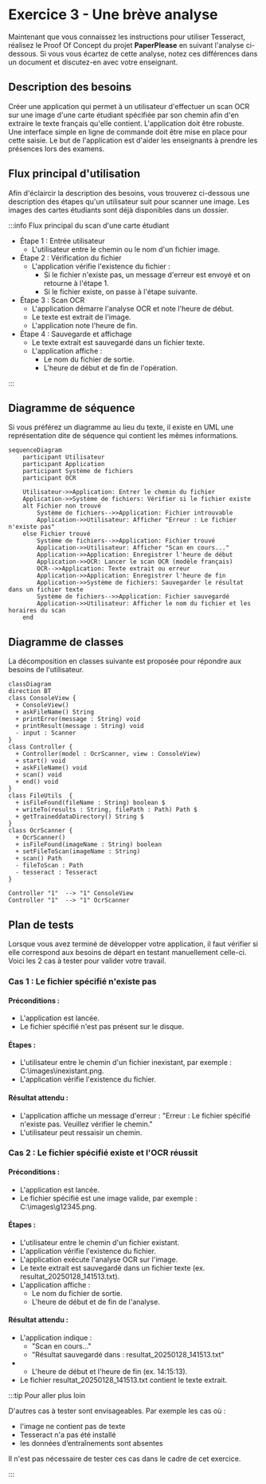 # Exercice 3 - Une brève analyse 

Maintenant que vous connaissez les instructions pour utiliser
Tesseract, réalisez le Proof Of Concept du projet **PaperPlease** en suivant l'analyse ci-dessous.
Si vous vous écartez de cette analyse, notez ces différences dans un document et discutez-en avec votre enseignant.

## Description des besoins

Créer une application qui permet à un utilisateur d'effectuer un scan OCR 
sur une image d'une carte étudiant spécifiée par son chemin afin d'en extraire le texte 
français qu'elle contient. L'application doit être robuste.
Une interface simple en ligne de commande doit être mise en place pour cette saisie. Le but de l'application est d'aider les enseignants à prendre les présences lors des examens.

## Flux principal d'utilisation

Afin d'éclaircir la description des besoins, vous trouverez ci-dessous
une description des étapes qu'un utilisateur suit pour scanner une image.
Les images des cartes étudiants sont déjà disponibles dans un dossier.

:::info Flux principal du scan d'une carte étudiant

- Étape 1 : Entrée utilisateur
    - L'utilisateur entre le chemin ou le nom d'un fichier image.
- Étape 2 : Vérification du fichier
    - L'application vérifie l'existence du fichier :
        - Si le fichier n'existe pas, un message d'erreur est envoyé et on retourne à l'étape 1.
        - Si le fichier existe, on passe à l'étape suivante.
- Étape 3 : Scan OCR
    - L'application démarre l'analyse OCR et note l'heure de début.
    - Le texte est extrait de l'image.
    - L'application note l'heure de fin.
- Étape 4 : Sauvegarde et affichage
    - Le texte extrait est sauvegardé dans un fichier texte.
    - L'application affiche :
        - Le nom du fichier de sortie.
        - L'heure de début et de fin de l'opération.

::: 

## Diagramme de séquence

Si vous préférez un diagramme au lieu du texte, il existe en UML
une représentation dite de séquence qui contient les mêmes informations.

```mermaid
sequenceDiagram
    participant Utilisateur
    participant Application
    participant Système de fichiers
    participant OCR

    Utilisateur->>Application: Entrer le chemin du fichier
    Application->>Système de fichiers: Vérifier si le fichier existe
    alt Fichier non trouvé
        Système de fichiers-->>Application: Fichier introuvable
        Application->>Utilisateur: Afficher "Erreur : Le fichier n'existe pas"
    else Fichier trouvé
        Système de fichiers-->>Application: Fichier trouvé
        Application->>Utilisateur: Afficher "Scan en cours..."
        Application->>Application: Enregistrer l'heure de début
        Application->>OCR: Lancer le scan OCR (modèle français)
        OCR-->>Application: Texte extrait ou erreur
        Application->>Application: Enregistrer l'heure de fin
        Application->>Système de fichiers: Sauvegarder le résultat dans un fichier texte
        Système de fichiers-->>Application: Fichier sauvegardé
        Application->>Utilisateur: Afficher le nom du fichier et les horaires du scan
    end
```

## Diagramme de classes

La décomposition en classes suivante est proposée pour
répondre aux besoins de l'utilisateur.

```mermaid
classDiagram
direction BT
class ConsoleView {
  + ConsoleView() 
  + askFileName() String
  + printError(message : String) void
  + printResult(message : String) void
  - input : Scanner
}
class Controller {
  + Controller(model : OcrScanner, view : ConsoleView) 
  + start() void
  + askFileName() void
  + scan() void
  + end() void  
}
class FileUtils  {
  + isFileFound(fileName : String) boolean $
  + writeTo(results : String, filePath : Path) Path $
  + getTraineddataDirectory() String $
}
class OcrScanner {
  + OcrScanner() 
  + isFileFound(imageName : String) boolean
  + setFileToScan(imageName : String) 
  + scan() Path
  - fileToScan : Path
  - tesseract : Tesseract 
}

Controller "1"  --> "1" ConsoleView 
Controller "1"  --> "1" OcrScanner 
```

## Plan de tests

Lorsque vous avez terminé de développer votre application, 
il faut vérifier si elle correspond aux besoins de départ
en testant manuellement celle-ci. 
Voici les 2 cas à tester pour valider votre travail.

### Cas 1 : Le fichier spécifié n'existe pas

#### Préconditions :
 - L'application est lancée.
 - Le fichier spécifié n'est pas présent sur le disque.

#### Étapes :
 - L'utilisateur entre le chemin d'un fichier inexistant, par exemple : C:\images\inexistant.png.
 - L'application vérifie l'existence du fichier.

#### Résultat attendu : 
 - L'application affiche un message d'erreur : "Erreur : Le fichier spécifié n'existe pas. Veuillez vérifier le chemin."
 - L'utilisateur peut ressaisir un chemin.

### Cas 2 : Le fichier spécifié existe et l'OCR réussit

#### Préconditions :
 - L'application est lancée.
 - Le fichier spécifié est une image valide, par exemple : C:\images\g12345.png.

#### Étapes :
 - L'utilisateur entre le chemin d'un fichier existant.
 - L'application vérifie l'existence du fichier.
 - L'application exécute l'analyse OCR sur l'image.
 - Le texte extrait est sauvegardé dans un fichier texte (ex. resultat_20250128_141513.txt).
 - L'application affiche :
    - Le nom du fichier de sortie.
    - L'heure de début et de fin de l'analyse.

#### Résultat attendu :
 - L'application indique :
    - "Scan en cours..."
    - "Résultat sauvegardé dans : resultat_20250128_141513.txt"
 -  - L'heure de début et l'heure de fin (ex. 14:15:13).
 - Le fichier resultat_20250128_141513.txt contient le texte extrait.

:::tip Pour aller plus loin

D'autres cas  à tester sont envisageables. Par exemple les cas où :  
- l'image ne contient pas de texte
- Tesseract n'a pas été installé
- les données d’entraînements sont absentes

Il n'est pas nécessaire de tester ces cas dans le cadre de cet exercice.

:::

